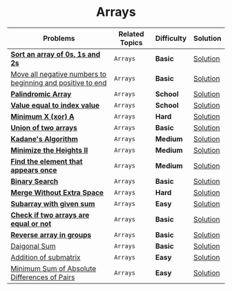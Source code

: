 <div align = "center">

# Arrays

| Problems                                                                                                                                                                                           | Related Topics | Difficulty | Solution                                                                                                           |
| -------------------------------------------------------------------------------------------------------------------------------------------------------------------------------------------------- | -------------- | ---------- | ------------------------------------------------------------------------------------------------------------------ |
| [**Sort an array of 0s, 1s and 2s**](https://practice.geeksforgeeks.org/problems/sort-an-array-of-0s-1s-and-2s4231/1#)                                                                             | `Arrays`       | **Basic**  | [Solution](../Arrays/001.Sort_an_array_of_0s,_1s_and_2s.cpp)                                                       |
| [Move all negative numbers to beginning and positive to end](https://www.geeksforgeeks.org/move-negative-numbers-beginning-positive-end-constant-extra-space/)                                     | `Arrays`       | **Basic**  | [Solution](../Arrays/002.Move_all_negative_numbers_to_beginning_and_positive_to_end_with_constant_extra_space.cpp) |
| [**Palindromic Array**](https://practice.geeksforgeeks.org/problems/palindromic-array-1587115620/1/?page=1&curated[]=7&sortBy=submissions)                                                         | `Arrays`       | **School** | [Solution](../Arrays/003.Palindromic_Array.cpp)                                                                    |
| [**Value equal to index value**](https://practice.geeksforgeeks.org/problems/value-equal-to-index-value1330/1/?page=1&curated[]=7&sortBy=submissions)                                              | `Arrays`       | **School** | [Solution](<../Arrays/004.Minimum_X_(xor)_A.cpp>)                                                                  |
| [**Minimum X (xor) A**](https://practice.geeksforgeeks.org/problems/x-xor-a-is-minimum-and-set-bits-in-x-b/1#)                                                                                     | `Arrays`       | **Hard**   | [Solution](../Arrays/005.Union_of_two_arrays.cpp)                                                                  |
| [**Union of two arrays**](https://practice.geeksforgeeks.org/problems/union-of-two-arrays3538/1)                                                                                                   | `Arrays`       | **Basic**  | [Solution](../Arrays/006.Cyclically_rotate_an_array_by_one.cpp)                                                    |
| [**Kadane's Algorithm**](https://practice.geeksforgeeks.org/problems/kadanes-algorithm-1587115620/1#)                                                                                              | `Arrays`       | **Medium** | [Solution](../Arrays/007.Kadane's_Algorithm.cpp)                                                                   |
| [**Minimize the Heights II**](https://practice.geeksforgeeks.org/problems/minimize-the-heights3351/1#)                                                                                             | `Arrays`       | **Medium** | [Solution](../Arrays/008.Minimize_the_Heights_II.cpp)                                                              |
| [**Find the element that appears once**](https://practice.geeksforgeeks.org/problems/element-appearing-once2552/1#)                                                                                | `Arrays`       | **Medium** | [Solution](../Arrays/009.Find_the_element_that_appears_once.cpp)                                                   |
| [**Binary Search**](https://practice.geeksforgeeks.org/problems/binary-search-1587115620/1/?page=1&curated[]=1&sortBy=submissions#)                                                                | `Arrays`       | **Basic**  | [Solution](../Arrays/010.Binary_Search.cpp)                                                                        |
| [**Merge Without Extra Space**](https://practice.geeksforgeeks.org/problems/merge-two-sorted-arrays5135/1#)                                                                                        | `Arrays`       | **Hard**   | [Solution](../Arrays/011.Merge_Without_Extra_Space.cpp)                                                            |
| [**Subarray with given sum**](https://practice.geeksforgeeks.org/problems/subarray-with-given-sum-1587115621/1/?page=1&sortBy=submissions#)                                                        | `Arrays`       | **Easy**   | [Solution](../Arrays/012.Subarray_with_given_sum.cpp)                                                              |
| [**Check if two arrays are equal or not**](https://practice.geeksforgeeks.org/problems/check-if-two-arrays-are-equal-or-not3847/1?page=1&curated[]=1&sortBy=submissions)                           | `Arrays`       | **Basic**  | [Solution](../Arrays/013.Check_if_two_arrays_are_equal_or_not.cpp)                                                 |
| [**Reverse array in groups**](https://practice.geeksforgeeks.org/problems/reverse-array-in-groups0255/1?page=1&curated[]=1&sortBy=submissions)                                                     | `Arrays`       | **Basic**  | [Solution](../Arrays/014.Reverse_array_in_groups.cpp)                                                              |
| [Daigonal Sum](https://practice.geeksforgeeks.org/problems/sum-of-diagonals-1587115621/1?page=1&sortBy=accuracy)                                                                                   | `Arrays`       | **Basic**  | [Solution](../Arrays/015.Diagonal_Sum.c)                                                                           |
| [Addition of submatrix](https://practice.geeksforgeeks.org/problems/addition-of-submatrix5835/1?page=1&difficulty[]=0&category[]=Arrays&sortBy=accuracy)                                           | `Arrays`       | **Easy**   | [Solution](../Arrays/016.Addition_of_submatrix.cpp)                                                                |
| [Minimum Sum of Absolute Differences of Pairs](https://practice.geeksforgeeks.org/problems/minimum-sum-of-absolute-differences-of-pairs/1?page=1&difficulty[]=0&category[]=Arrays&sortBy=accuracy) | `Arrays`       | **Easy**   | [Solution](../Arrays/017.Minimum_Sum_of_Absolute_Differences_of_Pairs.cpp)                                         |

</div>
